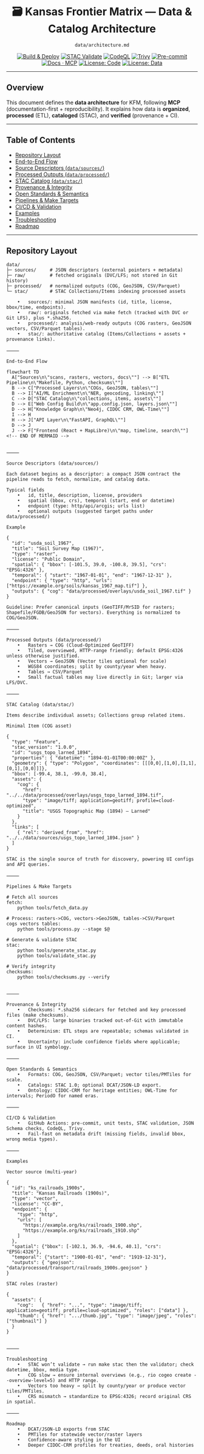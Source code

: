<div align="center">

# 🗃️ Kansas Frontier Matrix — Data & Catalog Architecture  
`data/architecture.md`

[![Build & Deploy](../.github/workflows/site.yml/badge.svg)](../.github/workflows/site.yml)
[![STAC Validate](../.github/workflows/stac-validate.yml/badge.svg)](../.github/workflows/stac-validate.yml)
[![CodeQL](../.github/workflows/codeql.yml/badge.svg)](../.github/workflows/codeql.yml)
[![Trivy](../.github/workflows/trivy.yml/badge.svg)](../.github/workflows/trivy.yml)
[![Pre-commit](../.github/workflows/pre-commit.yml/badge.svg)](../.github/workflows/pre-commit.yml)
[![Docs · MCP](https://img.shields.io/badge/Docs-MCP-blue)](../docs/)
[![License: Code](https://img.shields.io/badge/License-MIT-green)](../LICENSE)
[![License: Data](https://img.shields.io/badge/License-CC--BY%204.0-lightgrey)](../LICENSE)

</div>

---

## Overview

This document defines the **data architecture** for KFM, following **MCP** (documentation-first + reproducibility). It explains how data is **organized**, **processed** (ETL), **cataloged** (STAC), and **verified** (provenance + CI).

---

## Table of Contents

- [Repository Layout](#repository-layout)
- [End-to-End Flow](#end-to-end-flow)
- [Source Descriptors (`data/sources/`)](#source-descriptors-datasources)
- [Processed Outputs (`data/processed/`)](#processed-outputs-dataprocessed)
- [STAC Catalog (`data/stac/`)](#stac-catalog-datastac)
- [Provenance & Integrity](#provenance--integrity)
- [Open Standards & Semantics](#open-standards--semantics)
- [Pipelines & Make Targets](#pipelines--make-targets)
- [CI/CD & Validation](#cicd--validation)
- [Examples](#examples)
- [Troubleshooting](#troubleshooting)
- [Roadmap](#roadmap)

---

## Repository Layout

```text
data/
├─ sources/     # JSON descriptors (external pointers + metadata)
├─ raw/         # fetched originals (DVC/LFS; not stored in Git history)
├─ processed/   # normalized outputs (COG, GeoJSON, CSV/Parquet)
└─ stac/        # STAC Collections/Items indexing processed assets

	•	sources/: minimal JSON manifests (id, title, license, bbox/time, endpoints).
	•	raw/: originals fetched via make fetch (tracked with DVC or Git LFS), plus *.sha256.
	•	processed/: analysis/web-ready outputs (COG rasters, GeoJSON vectors, CSV/Parquet tables).
	•	stac/: authoritative catalog (Items/Collections + assets + provenance links).

⸻

End-to-End Flow

flowchart TD
  A["Sources\n\"scans, rasters, vectors, docs\""] --> B["ETL Pipeline\n\"Makefile, Python, checksums\""]
  B --> C["Processed Layers\n\"COGs, GeoJSON, tables\""]
  B --> I["AI/ML Enrichment\n\"NER, geocoding, linking\""]
  C --> D["STAC Catalog\n\"collections, items, assets\""]
  D --> E["Web Config Build\n\"app.config.json, layers.json\""]
  D --> H["Knowledge Graph\n\"Neo4j, CIDOC CRM, OWL-Time\""]
  I --> H
  H --> J["API Layer\n\"FastAPI, GraphQL\""]
  D --> J
  J --> F["Frontend (React + MapLibre)\n\"map, timeline, search\""]
<!-- END OF MERMAID -->


⸻

Source Descriptors (data/sources/)

Each dataset begins as a descriptor: a compact JSON contract the pipeline reads to fetch, normalize, and catalog data.

Typical fields
	•	id, title, description, license, providers
	•	spatial (bbox, crs), temporal (start, end or datetime)
	•	endpoint (type: http/api/arcgis; urls list)
	•	optional outputs (suggested target paths under data/processed/)

Example

{
  "id": "usda_soil_1967",
  "title": "Soil Survey Map (1967)",
  "type": "raster",
  "license": "Public Domain",
  "spatial": { "bbox": [-101.5, 39.0, -100.8, 39.5], "crs": "EPSG:4326" },
  "temporal": { "start": "1967-01-01", "end": "1967-12-31" },
  "endpoint": { "type": "http", "urls": ["https://example.org/soils/kansas_1967_map.tif"] },
  "outputs": { "cog": "data/processed/overlays/usda_soil_1967.tif" }
}

Guideline: Prefer canonical inputs (GeoTIFF/MrSID for rasters; Shapefile/FGDB/GeoJSON for vectors). Everything is normalized to COG/GeoJSON.

⸻

Processed Outputs (data/processed/)
	•	Rasters → COG (Cloud-Optimized GeoTIFF)
	•	Tiled, overviewed, HTTP-range friendly; default EPSG:4326 unless otherwise justified.
	•	Vectors → GeoJSON (Vector tiles optional for scale)
	•	WGS84 coordinates; split by county/year when heavy.
	•	Tables → CSV/Parquet
	•	Small factual tables may live directly in Git; larger via LFS/DVC.

⸻

STAC Catalog (data/stac/)

Items describe individual assets; Collections group related items.

Minimal Item (COG asset)

{
  "type": "Feature",
  "stac_version": "1.0.0",
  "id": "usgs_topo_larned_1894",
  "properties": { "datetime": "1894-01-01T00:00:00Z" },
  "geometry": { "type": "Polygon", "coordinates": [[[0,0],[1,0],[1,1],[0,1],[0,0]]]},
  "bbox": [-99.4, 38.1, -99.0, 38.4],
  "assets": {
    "cog": {
      "href": "../../data/processed/overlays/usgs_topo_larned_1894.tif",
      "type": "image/tiff; application=geotiff; profile=cloud-optimized",
      "title": "USGS Topographic Map (1894) — Larned"
    }
  },
  "links": [
    { "rel": "derived_from", "href": "../../data/sources/usgs_topo_larned_1894.json" }
  ]
}

STAC is the single source of truth for discovery, powering UI configs and API queries.

⸻

Pipelines & Make Targets

# Fetch all sources
fetch:
	python tools/fetch_data.py

# Process: rasters->COG, vectors->GeoJSON, tables->CSV/Parquet
cogs vectors tables:
	python tools/process.py --stage $@

# Generate & validate STAC
stac:
	python tools/generate_stac.py
	python tools/validate_stac.py

# Verify integrity
checksums:
	python tools/checksums.py --verify


⸻

Provenance & Integrity
	•	Checksums: *.sha256 sidecars for fetched and key processed files (make checksums).
	•	DVC/LFS: large binaries tracked out-of-Git with immutable content hashes.
	•	Determinism: ETL steps are repeatable; schemas validated in CI.
	•	Uncertainty: include confidence fields where applicable; surface in UI symbology.

⸻

Open Standards & Semantics
	•	Formats: COG, GeoJSON, CSV/Parquet; vector tiles/PMTiles for scale.
	•	Catalogs: STAC 1.0; optional DCAT/JSON-LD export.
	•	Ontology: CIDOC-CRM for heritage entities; OWL-Time for intervals; PeriodO for named eras.

⸻

CI/CD & Validation
	•	GitHub Actions: pre-commit, unit tests, STAC validation, JSON Schema checks, CodeQL, Trivy.
	•	Fail-fast on metadata drift (missing fields, invalid bbox, wrong media types).

⸻

Examples

Vector source (multi-year)

{
  "id": "ks_railroads_1900s",
  "title": "Kansas Railroads (1900s)",
  "type": "vector",
  "license": "CC-BY",
  "endpoint": {
    "type": "http",
    "urls": [
      "https://example.org/ks/railroads_1900.shp",
      "https://example.org/ks/railroads_1910.shp"
    ]
  },
  "spatial": {"bbox": [-102.1, 36.9, -94.6, 40.1], "crs": "EPSG:4326"},
  "temporal": {"start": "1900-01-01", "end": "1919-12-31"},
  "outputs": { "geojson": "data/processed/transport/railroads_1900s.geojson" }
}

STAC roles (raster)

{
  "assets": {
    "cog":   { "href": "...", "type": "image/tiff; application=geotiff; profile=cloud-optimized", "roles": ["data"] },
    "thumb": { "href": ".../thumb.jpg", "type": "image/jpeg", "roles": ["thumbnail"] }
  }
}


⸻

Troubleshooting
	•	STAC won’t validate → run make stac then the validator; check datetime, bbox, media type.
	•	COG slow → ensure internal overviews (e.g., rio cogeo create --overview-level=5) and HTTP range.
	•	Vectors too heavy → split by county/year or produce vector tiles/PMTiles.
	•	CRS mismatch → standardize to EPSG:4326; record original CRS in spatial.

⸻

Roadmap
	•	DCAT/JSON-LD exports from STAC
	•	PMTiles for statewide vector/raster layers
	•	Confidence-aware styling in the UI
	•	Deeper CIDOC-CRM profiles for treaties, deeds, oral histories